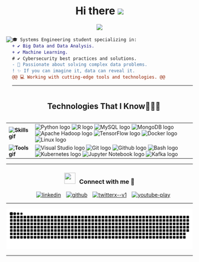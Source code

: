 <!-- Welcome -->
<h1 align="center">Hi there <img src="https://media.giphy.com/media/hvRJCLFzcasrR4ia7z/giphy.gif" width="35"></h1>

<!-- Typing Text -->
<p align="center">
    <img
        src="https://readme-typing-svg.herokuapp.com?font=ROBOT&duration=2500&size=20&color=39FF14&background=000000&center=true&vCenter=true&width=490&lines=%3E+I'm+a+Systems+Engineering+Student.;%3E+Specializing+in+Big+Data+%26+Data+Analysis.;%3E+Passionate+about+Cybersecurity+%26+ML.">
</p>

<!-- Profile Picture -->
<img align="left" height="150"
    src="https://i.giphy.com/media/v1.Y2lkPTc5MGI3NjExNjV4N2FrZnM1dmxoMTF3ZGdodzY5aXRjODhhc24yaW90Y3hhZ2I4OSZlcD12MV9pbnRlcm5hbF9naWZfYnlfaWQmY3Q9Zw/QDjpIL6oNCVZ4qzGs7/giphy.webp" />

<!-- Description -->
```diff
🎓 Systems Engineering student specializing in:
+ ✔️ Big Data and Data Analysis.
+ ✔️ Machine Learning.
# ✔️ Cybersecurity best practices and solutions.
- 🚀 Passionate about solving complex data problems.
! ✨ If you can imagine it, data can reveal it.
@@ 💻 Working with cutting-edge tools and technologies. @@

```
---
<!-- Skills and Tools-->
<div id="user-content-toc">
  <ul align="center">
    <summary><h2 style="display: inline-block">Technologies That I Know👨🏻‍💻</h2></summary>
  </ul>
</div>
<table align="center">
    <tr>
        <td style="font-weight: bold; padding-right: 10px; vertical-align: center; border: none;"> <img
                src="https://media2.giphy.com/media/QssGEmpkyEOhBCb7e1/giphy.gif?cid=ecf05e47a0n3gi1bfqntqmob8g9aid1oyj2wr3ds3mg700bl&rid=giphy.gif"
                width="30" alt="Skills gif"> </td>
        <td> <img src="https://cdn.jsdelivr.net/gh/devicons/devicon/icons/python/python-original.svg" width="52"
                alt="Python logo" /> <img src="https://cdn.jsdelivr.net/gh/devicons/devicon/icons/r/r-original.svg"
                width="52" alt="R logo" /> <img
                src="https://cdn.jsdelivr.net/gh/devicons/devicon/icons/mysql/mysql-original.svg" width="50"
                alt="MySQL logo" /> <img
                src="https://cdn.jsdelivr.net/gh/devicons/devicon/icons/mongodb/mongodb-original.svg" width="50"
                alt="MongoDB logo" /> <img
                src="https://cdn.jsdelivr.net/gh/devicons/devicon/icons/apache/apache-original.svg" width="52"
                alt="Apache Hadoop logo" /> <img
                src="https://cdn.jsdelivr.net/gh/devicons/devicon/icons/tensorflow/tensorflow-original.svg" width="50"
                alt="TensorFlow logo" /> <img
                src="https://cdn.jsdelivr.net/gh/devicons/devicon/icons/docker/docker-original.svg" width="50"
                alt="Docker logo" /> <img
                src="https://cdn.jsdelivr.net/gh/devicons/devicon/icons/linux/linux-original.svg" width="50"
                alt="Linux logo" /> </td>
    </tr>
    <tr>
        <td style="font-weight: bold; padding-right: 10px; vertical-align: center; border: none;"> <img
                src="https://media.giphy.com/media/TEnXkcsHrP4YedChhA/giphy.gif" width="30" alt="Tools gif"> </td>
        <td> <img src="https://img.icons8.com/color/48/000000/visual-studio-code-2019.png" width="50"
                alt="Visual Studio logo" /> <img
                src="https://cdn.jsdelivr.net/gh/devicons/devicon/icons/git/git-original.svg" width="50"
                alt="Git logo" /> <img
                src="https://cdn.jsdelivr.net/gh/devicons/devicon/icons/github/github-original.svg" width="55"
                alt="Github logo" /> <img
                src="https://cdn.jsdelivr.net/gh/devicons/devicon/icons/bash/bash-original.svg" width="52"
                alt="Bash logo" /> <img
                src="https://cdn.jsdelivr.net/gh/devicons/devicon/icons/kubernetes/kubernetes-plain.svg" width="52"
                alt="Kubernetes logo" /> <img
                src="https://cdn.jsdelivr.net/gh/devicons/devicon/icons/jupyter/jupyter-original.svg" width="52"
                alt="Jupyter Notebook logo" /> <img
                src="https://cdn.jsdelivr.net/gh/devicons/devicon/icons/apachekafka/apachekafka-original.svg" width="52"
                alt="Kafka logo" /> </td>
    </tr>
</table>

<!-- Socials -->
----
<h3 align="center"> <img src="https://media.giphy.com/media/iY8CRBdQXODJSCERIr/giphy.gif" width="30" height="30"
        style="margin-right: 10px;">Connect with me 🤝 </h3>

<p align="center">

<div align="center" class="icons-social" style="margin-left: 10px;">
    <a style="margin-left: 10px;" target="_blank" href="https://www.linkedin.com/in/jordanvaleg">
        <img width="48" height="48" src="https://img.icons8.com/color/48/linkedin.png" alt="linkedin"/></a>
    <a style="margin-left: 10px;" target="_blank" href="https://github.com/JordanValenzuela22">
        <img width="64" height="64" src="https://img.icons8.com/glyph-neue/64/github.png" alt="github"/></a>
    <a style="margin-left: 10px;" target="_blank" href="https://x.com/DennysGalv96312">
        <img width="50" height="50" src="https://img.icons8.com/ios-filled/50/twitterx--v1.png" alt="twitterx--v1"/></a>
    <a style="margin-left: 10px;" target="_blank" href="https://www.youtube.com/@jordandennysvalenzuelagalv8374">
        <img width="48" height="48" src="https://img.icons8.com/fluency/48/youtube-play.png" alt="youtube-play"/></a>

</div>
</p>

------
<p align="center">
    <img src="https://raw.githubusercontent.com/Elanza-48/Elanza-48/main/resources/img/github-contribution-grid-snake.svg"
        alt="example" />
</p>

------
